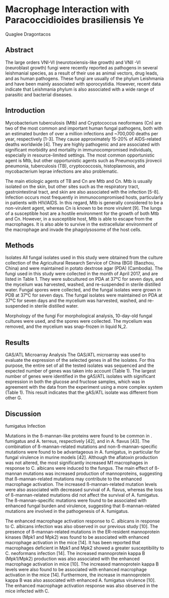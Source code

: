 # Macrophage Interaction with Paracoccidioides brasiliensis Ye
Quaglee Dragontacos


## Abstract
The large orders VNI-VI (neurotoxiensis-like growth) and VNII -VI (neuroblast growth) fungi were recently reported as pathogens in several leishmanial species, as a result of their use as animal vectors, drug leads, and as human pathogens. These fungi are usually of the phylum Leishmania and have been mainly associated with sporocystidia. However, recent data indicate that Leishmania phylum is also associated with a wide range of parasitic and bacterial diseases.


## Introduction
Mycobacterium tuberculosis (Mtb) and Cryptococcus neoformans (Cn) are two of the most common and important human fungal pathogens, both with an estimated burden of over a million infections and ~700,000 deaths per year, respectively [1-3]. They cause approximately 15-20% of AIDS-related deaths worldwide [4]. They are highly pathogenic and are associated with significant morbidity and mortality in immunocompromised individuals, especially in resource-limited settings. The most common opportunistic agent is Mtb, but other opportunistic agents such as Pneumocystis jirovecii pneumonia, tuberculosis (TB), cryptococcosis, histoplasmosis, and mycobacterium leprae infections are also problematic.

The main etiologic agents of TB and Cn are Mtb and Cn. Mtb is usually isolated on the skin, but other sites such as the respiratory tract, gastrointestinal tract, and skin are also associated with the infection [5-8]. Infection occurs most frequently in immunocompromised hosts, particularly in patients with HIV/AIDS. In this regard, Mtb is generally considered to be a non-virulent agent, whereas Cn is known to be more virulent [9]. The lungs of a susceptible host are a hostile environment for the growth of both Mtb and Cn. However, in a susceptible host, Mtb is able to escape from the macrophages. It is also able to survive in the extracellular environment of the macrophage and invade the phagolysosome of the host cells.


## Methods
Isolates
All fungal isolates used in this study were obtained from the culture collection of the Agricultural Research Service of China (BGI) (Baozhou, China) and were maintained in potato dextrose agar (PDA) (Cambodia). The fungi used in this study were collected in the month of April 2017, and are listed in Table 1. They were subcultured on PDA at 37°C for seven days, and the mycelium was harvested, washed, and re-suspended in sterile distilled water. Fungal spores were collected, and the fungal isolates were grown in PDB at 37°C for seven days. The fungal isolates were maintained on PDA at 37°C for seven days and the mycelium was harvested, washed, and re-suspended in sterile distilled water.

Morphology of the fungi
For morphological analysis, 10-day-old fungal cultures were used, and the spores were collected. The mycelium was removed, and the mycelium was snap-frozen in liquid N_2.


## Results
GAS/ATL Microarray Analysis
The GAS/ATL microarray was used to evaluate the expression of the selected genes in all the isolates. For this purpose, the entire set of all the tested isolates was sequenced and the expected number of genes was taken into account (Table 1). The largest number of genes were identified in the gAS/ATL isolates with significant expression in both the glucose and fructose samples, which was in agreement with the data from the experiment using a more complex system (Table 1). This result indicates that the gAS/ATL isolate was different from other G.


## Discussion
fumigatus Infection

Mutations in the ß-mannan-like proteins were found to be common in . fumigatus and A. terreus, respectively [42], and in A. flavus [43]. The combination of ß-mannan-related mutations and non-ß-mannan-specific mutations were found to be advantageous in A. fumigatus, in particular for fungal virulence in murine models [42]. Although the aflatoxin production was not altered, the most significantly increased M1 macrophages in response to C. albicans were induced to the fungus. The main effect of ß-mannan mutations was increased production of mannoproteins, suggesting that ß-mannan-related mutations may contribute to the enhanced macrophage activation. The increased ß-mannan-related mutation levels were also associated with decreased survival of A. flavus, whereas the loss of ß-mannan-related mutations did not affect the survival of A. fumigatus. The ß-mannan-specific mutations were found to be associated with enhanced fungal burden and virulence, suggesting that ß-mannan-related mutations are involved in the pathogenesis of A. fumigatus.

The enhanced macrophage activation response to C. albicans in response to C. albicans infection was also observed in our previous study [10]. The presence of ß-mannan-related mutations in the ER-resident mannoprotein kinases (Mpk1 and Mpk2) was found to be associated with enhanced macrophage activation in the mice [14]. It has been reported that macrophages deficient in Mpk1 and Mpk2 showed a greater susceptibility to C. neoformans infection [14]. The increased mannoprotein kappa B (Mpk1/Mpk2) production was also associated with the enhanced macrophage activation in mice [10]. The increased mannoprotein kappa B levels were also found to be associated with enhanced macrophage activation in the mice [14]. Furthermore, the increase in mannoprotein kappa B was also associated with enhanced A. fumigatus virulence [10]. The enhanced macrophage activation response was also observed in the mice infected with C.
